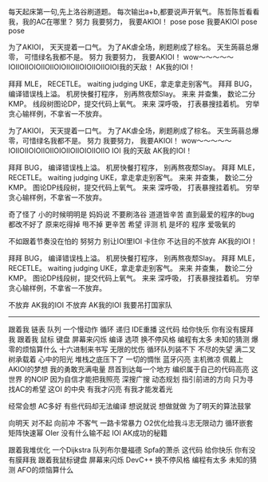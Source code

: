 ﻿每天起床第一句,先上洛谷刷道题。 
每次输出a+b,都要说声开氧气。 
陈哲陈哲看看我，我的AC在哪里？ 
努力 我要努力，
我要AKIOI！ pose pose
我要AKIOI pose pose

为了AKIOI， 天天提着一口气。 
为了AK虐全场，刷题刷成了棕名。 
天生蒟蒻总爆零， 可惜绿名我都不是。 
努力 我要努力，
我要AKIOI！ wow～～～～～ IOIIOIIOIOIIOIIOIOIIOIIOIOIIOIIOIOI我的天敌！ AK我的IOI！

拜拜 MLE， RECETLE。 
waiting judging UKE，拿走拿走别客气。 
拜拜 BUG， 编译错误栈上溢。 
机房快餐打程序， 别再熬夜颓Slay。 
来来 并查集， 数论二分KMP。 
线段树图论DP，提交代码上氧气。 
来来 深呼吸， 打表暴搜挂着机。 
穷举贪心输样例，不拿省一不放弃。

为了AKIOI， 天天提着一口气。
为了AK虐全场，刷题刷成了棕名。 
天生蒟蒻总爆零，可惜绿名我都不是。 
努力 我要努力，
我要AKIOI！ 
wow～～～～～ IOIIOIIOIOIIOIIOIOIIOIIOIOIIOIIO IOI
我的天敌 AK我的IOI！

拜拜 BUG， 编译错误栈上溢。 
机房快餐打程序， 别再熬夜颓Slay。 
拜拜 MLE， RECETLE。 
waiting judging UKE，拿走拿走别客气。 
来来 并查集， 数论二分KMP。 
图论DP线段树，提交代码上氧气。 
来来 深呼吸， 打表暴搜挂着机。 
穷举贪心输样例，不拿省一不放弃。

奇了怪了 小的时候明明是 妈妈说 不要刷洛谷 道道皆辛苦 直到最爱的程序的bug都改不好了 原来吃得掉 甩不掉 更辛苦 希望 评测 机 是坏的 程序 爱吸氧的

不如跟着节奏没在怕的 努努力 别让IOI里IOI 卡住你 不达目的不放弃 AK我的IOI！

拜拜 BUG， 编译错误栈上溢。 
机房快餐打程序， 别再熬夜颓Slay。 
拜拜 MLE， RECETLE。 
waiting judging UKE，拿走拿走别客气。 
来来 并查集， 数论二分KMP。 
图论DP线段树，提交代码上氧气。 
来来 深呼吸， 打表暴搜挂着机。 
穷举贪心输样例，不拿省一不放弃。

不放弃 AK我的IOI 不放弃 AK我的IOI 我要吊打国家队

----------
跟着我 链表
队列 一个慢动作
循环 递归 IDE重播
这代码 给你快乐
你有没有膜拜我
跟着我 鼠标
键盘 屏幕来闪烁 
编译 选项 换不停风格
编程有太多
未知的猜测
爆零的烦恼算什么
十六进制来书写 无限的忧伤
循环队列装不下 不尽的失望
满二叉树承载着 心中的阳光
堆栈之底压下了 一切的惆怅
蓝牙闪亮 主机微凉
佩戴上AKIOI的梦想
我的勇敢充满电量
昂首到达每一个地方
编织属于自己的代码高亮
这世界 的NOIP
因为自信才能把我照亮
深搜广搜 动态规划 指引前进的方向
只为寻找AC的希望
这OI 的中央
有我才闪亮
有我才能发着光

经常会想 AC多好
有些代码却无法编译 
想说就说 想做就做
为了明天的算法鼓掌

向明天 对不起
向前冲 不客气
一路卡常暴力 O2优化给我斗志无限动力
循环嵌套 矩阵快速幂
OIer 没有什么输不起
IOI AK成功的秘籍

跟着我堆优化 
一个Dijkstra
队列布尔曼福德 Spfa的萧杀
这代码 给你快乐
你有没有膜拜我
跟着我鼠标键盘
屏幕来闪烁 
DevC++ 换不停风格
编程有太多 未知的猜测
AFO的烦恼算什么